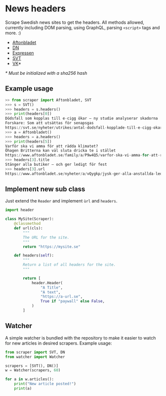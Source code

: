 # News headers

Scrape Swedish news sites to get the headers. All methods allowed, currently
including DOM parsing, using GraphQL, parsing `<script>` tags and more. :)

* [Aftonbladet](https://aftonbladet.se)
* [DN](https://dn.se)
* [Expressen](https://expressen.se)
* [SVT](https://svt.se)
* [VK](https://vk.se)*

*\* Must be initialized with a sha256 hash*

## Example usage

```python
>> from scraper import Aftonbladet, SVT
>>> s = SVT()
>>> headers = s.headers()
>>> print(headers[0])
Dödsfall som kopplas till e-cigg ökar – ny studie analyserar skadorna
Forskare: Som att utsättas för senapsgas
https://svt.se/nyheter/utrikes/antal-dodsfall-kopplade-till-e-cigg-okar
>>> a = Aftonbladet()
>>> headers = a.headers()
>>> print(headers[5])
Varför ska vi amma för att rädda klimatet?
Öhagen Britterna kan väl sluta dricka te i stället
https://www.aftonbladet.se/family/a/P9w4Q5/varfor-ska-vi-amma-for-att-radda-klimatet
>>> headers[3].title
Stänger alla butiker – och ger ledigt för fest
>>> headers[3].url
https://www.aftonbladet.se/nyheter/a/vQygkp/jysk-ger-alla-anstallda-ledigt--dagen-efter-personalfest
```

## Implement new sub class

Just extend the `Reader` and implement `ùrl` and `headers`.

```python
import header

class MySite(Scraper):
    @classmethod
    def url(cls):
        """
        The URL for the site.
        """
        return "https://mysite.se"

    def headers(self):
        """
        Return a list of all headers for the site.
        """

        return [
            header.Header(
                "A Title",
                "A text",
                "https://a-url.se",
                True if "paywall" else False,
            )
        ]
```

## Watcher

A simple watcher is bundled with the repository to make it easier to watch for
new articles in desired scrapers. Example usage:

```python
from scraper import SVT, DN
from watcher import Watcher

scrapers = [SVT(), DN()]
w = Watcher(scrapers, 60)

for a in w.articles():
    print("New article posted!")
    print(a)
```